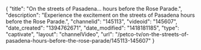 {
    "title": "On the streets of Pasadena... hours before the Rose Parade.",
    "description": "Experience the excitement on the streets of Pasadena hours before the Rose Parade.",
    "channelid": "145113",
    "videoid": "145607",
    "date_created": "1394762671",
    "date_modified": "1418181185",
    "type": "captivate",
    "layout": "channelVideo",
    "url": "\/petco-tv\/on-the-streets-of-pasadena-hours-before-the-rose-parade\/145113-145607"
}